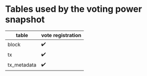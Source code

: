 # Tables used by the voting power snapshot

| table | vote registration |
| --- | --- |
| block | :heavy_check_mark: |
| tx | :heavy_check_mark: |
| tx_metadata | :heavy_check_mark: |
